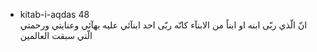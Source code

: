 - kitab-i-aqdas 48   
انّ الّذي ربّى ابنه او ابناً من الابنآء كانّه ربّى احد ابنآئي عليه بهآئي وعنايتي ورحمتي الّتي سبقت العالمين
